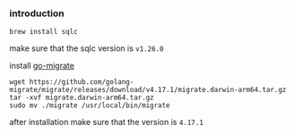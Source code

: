 ### introduction

```
brew install sqlc
```

make sure that the sqlc version is `v1.26.0`


install [go-migrate](https://github.com/golang-migrate/migrate/releases)

```
wget https://github.com/golang-migrate/migrate/releases/download/v4.17.1/migrate.darwin-arm64.tar.gz
tar -xvf migrate.darwin-arm64.tar.gz
sudo mv ./migrate /usr/local/bin/migrate
```

after installation make sure that the version is `4.17.1`

